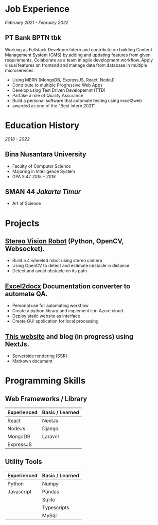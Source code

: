 # Job Experience

*February 2021 - February 2022*
## PT Bank BPTN tbk
Working as Fullstack Developer Intern and contribute on building Content Management System (CMS) by adding and updating features from given requirements. Colaborate as a team in agile development workflow. Apply visual features on frontend and manage data from database in multiple microservices.
* Using MERN (MongoDB, ExpressJS, React, NodeJ)
* Contribute to multiple Progressive Web Apps
* Develop using Test Driven Developemnt (TTD)
* Partake a role of Quality Assurance
* Build a personal software that automate testing using excel2web
* awarded as one of the "Best Intern 2021"

# Education History

*2018 - 2022*
## Bina Nusantara University
* Faculty of Computer Science
* Majoring in Intelligence System
* GPA 3.47
*2015 - 2018*

## SMAN 44 *Jakarta Timur*
* Art of Science

# Projects
## [Stereo Vision Robot](https://github.com/chawza/jetson-obstacle-avoidance) (Python, OpenCV, Websocket).
* Build a 4 wheeled robot using stereo camera
* Using OpenCV to detect and estimate obstacle in distance
* Detect and avoid obstacle on its path

## [Excel2docx](https://github.com/chawza/excel2docx) Documentation converter to automate QA.
* Personal use for automating workflow
* Create a python library and implement it in Azure cloud
* Deploy static website as interface
* Create GUI application for local processing

## [This website](https://github.com/chawza/personalweb) and blog (in progress) using NextJs.
* Serverside rendering (SSR)
* Markown document

# Programming Skills
## Web Frameworks / Library
| Experienced | Basic / Learned |
| ----------- |---------------  |
| React       | NextJs          |
| NodeJs      | Django          |
| MongoDB     | Laravel         |
| ExpressJS   |                 |

## Utility Tools
| Experienced | Basic / Learned |
| ----------- |---------------  |
| Python      | Numpy           |
| Javascript  | Pandas          |
|             | Sqlite          |
|             | Typescripts     |
|             | MySql           |